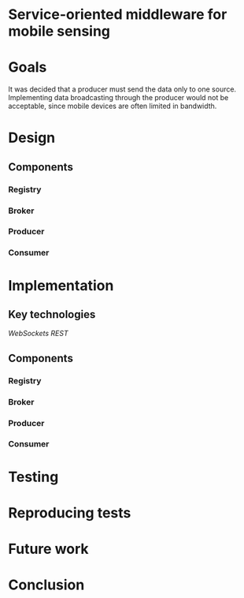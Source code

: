 Service-oriented middleware for mobile sensing
=================

# Goals

It was decided that a producer must send the data only to one source. Implementing data broadcasting through the producer would not be acceptable, since mobile devices are often limited in bandwidth. 

# Design

## Components
### Registry
### Broker
### Producer
### Consumer

# Implementation

## Key technologies
*WebSockets* 
*REST* 

## Components
### Registry
### Broker
### Producer
### Consumer

# Testing
 
# Reproducing tests

# Future work

# Conclusion
